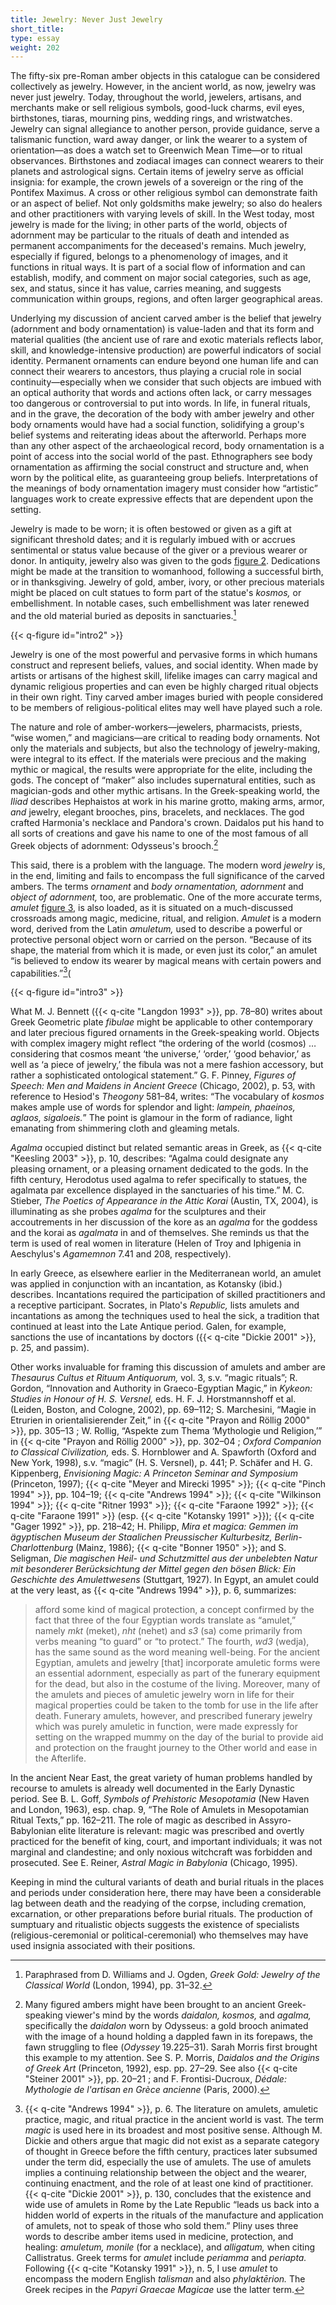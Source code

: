 ```yaml
---
title: Jewelry: Never Just Jewelry
short_title:
type: essay
weight: 202
---
```

The fifty-six pre-Roman amber objects in this catalogue can be considered collectively as jewelry. However, in the ancient world, as now, jewelry was never just jewelry. Today, throughout the world, jewelers, artisans, and merchants make or sell religious symbols, good-luck charms, evil eyes, birthstones, tiaras, mourning pins, wedding rings, and wristwatches. Jewelry can signal allegiance to another person, provide guidance, serve a talismanic function, ward away danger, or link the wearer to a system of orientation—as does a watch set to Greenwich Mean Time—or to ritual observances. Birthstones and zodiacal images can connect wearers to their planets and astrological signs. Certain items of jewelry serve as official insignia: for example, the crown jewels of a sovereign or the ring of the Pontifex Maximus. A cross or other religious symbol can demonstrate faith or an aspect of belief. Not only goldsmiths make jewelry; so also do healers and other practitioners with varying levels of skill. In the West today, most jewelry is made for the living; in other parts of the world, objects of adornment may be particular to the rituals of death and intended as permanent accompaniments for the deceased's remains. Much jewelry, especially if figured, belongs to a phenomenology of images, and it functions in ritual ways. It is part of a social flow of information and can establish, modify, and comment on major social categories, such as age, sex, and status, since it has value, carries meaning, and suggests communication within groups, regions, and often larger geographical areas.

Underlying my discussion of ancient carved amber is the belief that jewelry (adornment and body ornamentation) is value-laden and that its form and material qualities (the ancient use of rare and exotic materials reflects labor, skill, and knowledge-intensive production) are powerful indicators of social identity. Permanent ornaments can endure beyond one human life and can connect their wearers to ancestors, thus playing a crucial role in social continuity—especially when we consider that such objects are imbued with an optical authority that words and actions often lack, or carry messages too dangerous or controversial to put into words. In life, in funeral rituals, and in the grave, the decoration of the body with amber jewelry and other body ornaments would have had a social function, solidifying a group's belief systems and reiterating ideas about the afterworld. Perhaps more than any other aspect of the archaeological record, body ornamentation is a point of access into the social world of the past. Ethnographers see body ornamentation as affirming the social construct and structure and, when worn by the political elite, as guaranteeing group beliefs. Interpretations of the meanings of body ornamentation imagery must consider how “artistic” languages work to create expressive effects that are dependent upon the setting.

Jewelry is made to be worn; it is often bestowed or given as a gift at significant threshold dates; and it is regularly imbued with or accrues sentimental or status value because of the giver or a previous wearer or donor. In antiquity, jewelry also was given to the gods [figure 2](#intro2). Dedications might be made at the transition to womanhood, following a successful birth, or in thanksgiving. Jewelry of gold, amber, ivory, or other precious materials might be placed on cult statues to form part of the statue's *kosmos,* or embellishment. In notable cases, such embellishment was later renewed and the old material buried as deposits in sanctuaries.[^5]

{{< q-figure id="intro2" >}}

Jewelry is one of the most powerful and pervasive forms in which humans construct and represent beliefs, values, and social identity. When made by artists or artisans of the highest skill, lifelike images can carry magical and dynamic religious properties and can even be highly charged ritual objects in their own right. Tiny carved amber images buried with people considered to be members of religious-political elites may well have played such a role.

The nature and role of amber-workers—jewelers, pharmacists, priests, “wise women,” and magicians—are critical to reading body ornaments. Not only the materials and subjects, but also the technology of jewelry-making, were integral to its effect. If the materials were precious and the making mythic or magical, the results were appropriate for the elite, including the gods. The concept of “maker” also includes supernatural entities, such as magician-gods and other mythic artisans. In the Greek-speaking world, the *Iliad* describes Hephaistos at work in his marine grotto, making arms, armor, *and* jewelry, elegant brooches, pins, bracelets, and necklaces. The god crafted Harmonia's necklace and Pandora's crown. Daidalos put his hand to all sorts of creations and gave his name to one of the most famous of all Greek objects of adornment: Odysseus's brooch.[^6]

This said, there is a problem with the language. The modern word *jewelry* is, in the end, limiting and fails to encompass the full significance of the carved ambers. The terms *ornament* and *body ornamentation, adornment* and *object of adornment,* too, are problematic. One of the more accurate terms, *amulet* [figure 3](#intro3), is also loaded, as it is situated on a much-discussed crossroads among magic, medicine, ritual, and religion. *Amulet* is a modern word, derived from the Latin *amuletum,* used to describe a powerful or protective personal object worn or carried on the person. “Because of its shape, the material from which it is made, or even just its color,” an amulet “is believed to endow its wearer by magical means with certain powers and capabilities.”[^7](

{{< q-figure id="intro3" >}}

[^5]: Paraphrased from D. Williams and J. Ogden, *Greek Gold: Jewelry of the Classical World* (London, 1994), pp. 31–32.

[^6]: Many figured ambers might have been brought to an ancient Greek-speaking viewer's mind by the words *daidalon, kosmos,* and *agalma,* specifically the *daidalon* worn by Odysseus: a gold brooch animated with the image of a hound holding a dappled fawn in its forepaws, the fawn struggling to flee (*Odyssey* 19.225–31). Sarah Morris first brought this example to my attention. See S. P. Morris, *Daidalos and the Origins of Greek Art* (Princeton, 1992), esp. pp. 27–29. See also {{< q-cite "Steiner 2001" >}}, pp. 20–21 ; and F. Frontisi-Ducroux, *Dédale: Mythologie de l'artisan en Grèce ancienne* (Paris, 2000).

What M. J. Bennett ({{< q-cite "Langdon 1993" >}}, pp. 78–80) writes about Greek Geometric plate *fibulae* might be applicable to other contemporary and later precious figured ornaments in the Greek-speaking world. Objects with complex imagery might reflect “the ordering of the world (cosmos) … considering that cosmos meant ‘the universe,’ ‘order,’ ‘good behavior,’ as well as ‘a piece of jewelry,’ the fibula was not a mere fashion accessory, but rather a sophisticated ontological statement.” G. F. Pinney, *Figures of Speech: Men and Maidens in Ancient Greece* (Chicago, 2002), p. 53, with reference to Hesiod's *Theogony* 581–84, writes: “The vocabulary of *kosmos* makes ample use of words for splendor and light: *lampein, phaeinos, aglaos, sigaloeis.*” The point is glamour in the form of radiance, light emanating from shimmering cloth and gleaming metals.

*Agalma* occupied distinct but related semantic areas in Greek, as {{< q-cite "Keesling 2003" >}}, p. 10, describes: “Agalma could designate any pleasing ornament, or a pleasing ornament dedicated to the gods. In the fifth century, Herodotus used agalma to refer specifically to statues, the agalmata par excellence displayed in the sanctuaries of his time.” M. C. Stieber, *The Poetics of Appearance in the Attic Korai* (Austin, TX, 2004), is illuminating as she probes *agalma* for the sculptures and their accoutrements in her discussion of the kore as an *agalma* for the goddess and the korai as *agalmata* in and of themselves. She reminds us that the term is used of real women in literature (Helen of Troy and Iphigenia in Aeschylus's *Agamemnon* 7.41 and 208, respectively).

[^7]: {{< q-cite "Andrews 1994" >}}, p. 6. The literature on amulets, amuletic practice, magic, and ritual practice in the ancient world is vast. The term *magic* is used here in its broadest and most positive sense. Although M. Dickie and others argue that magic did not exist as a separate category of thought in Greece before the fifth century, practices later subsumed under the term did, especially the use of amulets. The use of amulets implies a continuing relationship between the object and the wearer, continuing enactment, and the role of at least one kind of practitioner. {{< q-cite "Dickie 2001" >}}, p. 130, concludes that the existence and wide use of amulets in Rome by the Late Republic “leads us back into a hidden world of experts in the rituals of the manufacture and application of amulets, not to speak of those who sold them.” Pliny uses three words to describe amber items used in medicine, protection, and healing: *amuletum, monile* (for a necklace), and *alligatum,* when citing Callistratus. Greek terms for *amulet* include *periamma* and *periapta.* Following {{< q-cite "Kotansky 1991" >}}, n. 5, I use *amulet* to encompass the modern English *talisman* and also *phylaktērion.* The Greek recipes in the *Papyri Graecae Magicae* use the latter term.

In early Greece, as elsewhere earlier in the Mediterranean world, an amulet was applied in conjunction with an incantation, as Kotansky (ibid.) describes. Incantations required the participation of skilled practitioners and a receptive participant. Socrates, in Plato's *Republic,* lists amulets and incantations as among the techniques used to heal the sick, a tradition that continued at least into the Late Antique period. Galen, for example, sanctions the use of incantations by doctors ({{< q-cite "Dickie 2001" >}}, p. 25, and passim).

Other works invaluable for framing this discussion of amulets and amber are *Thesaurus Cultus et Rituum Antiquorum,* vol. 3, s.v. “magic rituals”; R. Gordon, “Innovation and Authority in Graeco-Egyptian Magic,” in *Kykeon: Studies in Honour of H. S. Versnel,* eds. H. F. J. Horstmannshoff et al. (Leiden, Boston, and Cologne, 2002), pp. 69–112; S. Marchesini, “Magie in Etrurien in orientalisierender Zeit,” in {{< q-cite "Prayon and Röllig 2000" >}}, pp. 305–13 ; W. Rollig, “Aspekte zum Thema ‘Mythologie und Religion,’” in {{< q-cite "Prayon and Röllig 2000" >}}, pp. 302–04 ; *Oxford Companion to Classical Civilization,* eds. S. Hornblower and A. Spawforth (Oxford and New York, 1998), s.v. “magic” (H. S. Versnel), p. 441; P. Schäfer and H. G. Kippenberg, *Envisioning Magic: A Princeton Seminar and Symposium* (Princeton, 1997); {{< q-cite "Meyer and Mirecki 1995" >}}; {{< q-cite "Pinch 1994" >}}, pp. 104–19; {{< q-cite "Andrews 1994" >}}; {{< q-cite "Wilkinson 1994" >}}; {{< q-cite "Ritner 1993" >}}; {{< q-cite "Faraone 1992" >}}; {{< q-cite "Faraone 1991" >}} (esp. {{< q-cite "Kotansky 1991" >}}); {{< q-cite "Gager 1992" >}}, pp. 218–42; H. Philipp, *Mira et magica: Gemmen im ägyptischen Museum der Staalichen Preussischer Kulturbesitz, Berlin-Charlottenburg* (Mainz, 1986); {{< q-cite "Bonner 1950" >}}; and S. Seligman, *Die magischen Heil- und Schutzmittel aus der unbelebten Natur mit besonderer Berücksichtung der Mittel gegen den bösen Blick: Ein Geschichte des Amulettwesens* (Stuttgart, 1927). In Egypt, an amulet could at the very least, as {{< q-cite "Andrews 1994" >}}, p. 6, summarizes:

> afford some kind of magical protection, a concept confirmed by the fact that three of the four Egyptian words translate as “amulet,” namely *mkt* (meket), *nht* (nehet) and *s3* (sa) come primarily from verbs meaning “to guard” or “to protect.” The fourth, *wd3* (wedja), has the same sound as the word meaning well-being. For the ancient Egyptian, amulets and jewelry [that] incorporate amuletic forms were an essential adornment, especially as part of the funerary equipment for the dead, but also in the costume of the living. Moreover, many of the amulets and pieces of amuletic jewelry worn in life for their magical properties could be taken to the tomb for use in the life after death. Funerary amulets, however, and prescribed funerary jewelry which was purely amuletic in function, were made expressly for setting on the wrapped mummy on the day of the burial to provide aid and protection on the fraught journey to the Other world and ease in the Afterlife.

In the ancient Near East, the great variety of human problems handled by recourse to amulets is already well documented in the Early Dynastic period. See B. L. Goff, *Symbols of Prehistoric Mesopotamia* (New Haven and London, 1963), esp. chap. 9, “The Role of Amulets in Mesopotamian Ritual Texts,” pp. 162–211. The role of magic as described in Assyro-Babylonian elite literature is relevant: magic was prescribed and overtly practiced for the benefit of king, court, and important individuals; it was not marginal and clandestine; and only noxious witchcraft was forbidden and prosecuted. See E. Reiner, *Astral Magic in Babylonia* (Chicago, 1995).

Keeping in mind the cultural variants of death and burial rituals in the places and periods under consideration here, there may have been a considerable lag between death and the readying of the corpse, including cremation, excarnation, or other preparations before burial rituals. The production of sumptuary and ritualistic objects suggests the existence of specialists (religious-ceremonial or political-ceremonial) who themselves may have used insignia associated with their positions.
